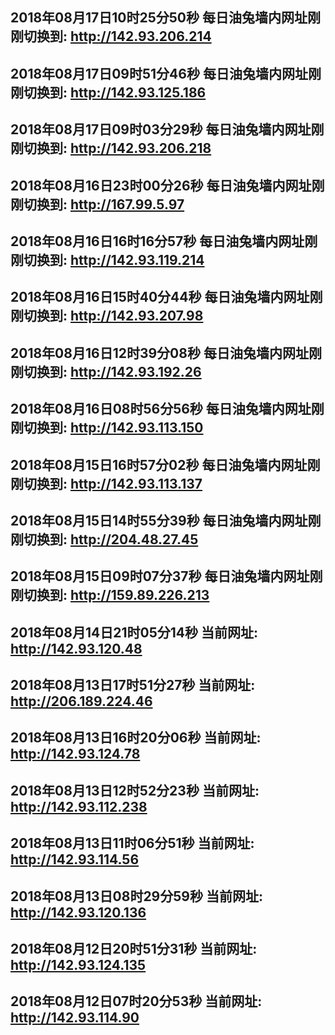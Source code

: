 ## 2018年08月17日10时25分50秒 每日油兔墙内网址刚刚切换到: http://142.93.206.214
## 2018年08月17日09时51分46秒 每日油兔墙内网址刚刚切换到: http://142.93.125.186
## 2018年08月17日09时03分29秒 每日油兔墙内网址刚刚切换到: http://142.93.206.218
## 2018年08月16日23时00分26秒 每日油兔墙内网址刚刚切换到: http://167.99.5.97
## 2018年08月16日16时16分57秒 每日油兔墙内网址刚刚切换到: http://142.93.119.214
## 2018年08月16日15时40分44秒 每日油兔墙内网址刚刚切换到: http://142.93.207.98
## 2018年08月16日12时39分08秒 每日油兔墙内网址刚刚切换到: http://142.93.192.26
## 2018年08月16日08时56分56秒 每日油兔墙内网址刚刚切换到: http://142.93.113.150
## 2018年08月15日16时57分02秒 每日油兔墙内网址刚刚切换到: http://142.93.113.137
## 2018年08月15日14时55分39秒 每日油兔墙内网址刚刚切换到: http://204.48.27.45
## 2018年08月15日09时07分37秒 每日油兔墙内网址刚刚切换到: http://159.89.226.213
## 2018年08月14日21时05分14秒 当前网址: http://142.93.120.48
## 2018年08月13日17时51分27秒 当前网址: http://206.189.224.46
## 2018年08月13日16时20分06秒 当前网址: http://142.93.124.78
## 2018年08月13日12时52分23秒 当前网址: http://142.93.112.238
## 2018年08月13日11时06分51秒 当前网址: http://142.93.114.56
## 2018年08月13日08时29分59秒 当前网址: http://142.93.120.136
## 2018年08月12日20时51分31秒 当前网址: http://142.93.124.135
## 2018年08月12日07时20分53秒 当前网址: http://142.93.114.90
